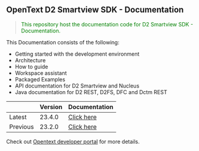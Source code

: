 
## OpenText D2 Smartview SDK - Documentation

> <p style="color:green"> This repository host the documentation code for D2 Smartview SDK - Documentation. </p>

This Documentation consists of the following:

- Getting started with the development environment
- Architecture 
- How to guide
- Workspace assistant
- Packaged Examples
- API documentation for D2 Smartview and Nucleus
- Java documentation for D2 REST, D2FS, DFC and Dctm REST

|        | Version                                                   | Documentation |
|--------|-----------------------------------------------------------| ----------- |
| Latest | 23.4.0                                                    | [Click here](https://opentext.github.io/d2sv-sdk/23.4.0/)     | 
| Previous   | 23.2.0         | [Click here](https://opentext.github.io/d2sv-sdk/23.2.0/) |  

Check out [Opentext developer portal](https://developer.opentext.com/) for more details.

<style>
h1 {
  display: none;
}
</style>
